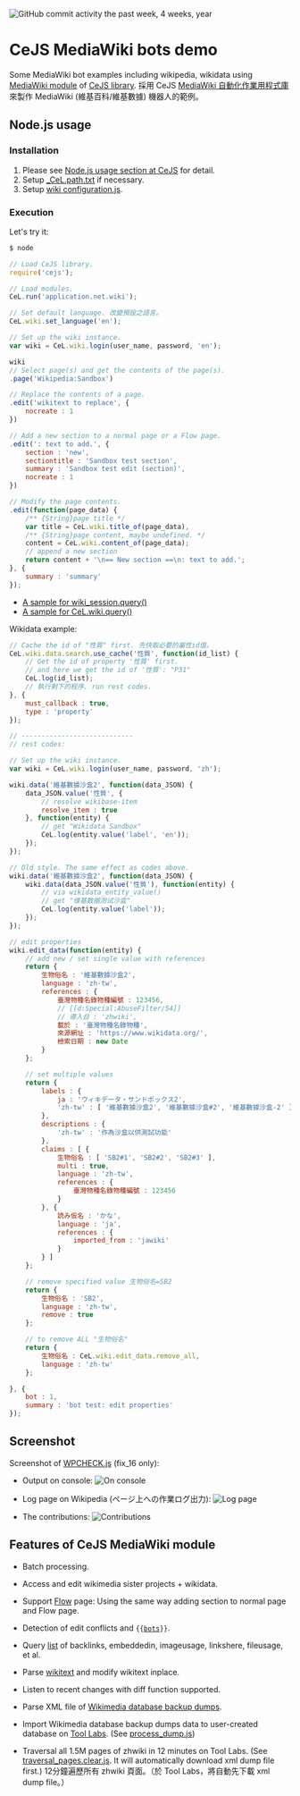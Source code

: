 ﻿![GitHub commit activity the past week, 4 weeks, year](https://img.shields.io/github/commit-activity/y/kanasimi/wikibot.svg)
<!--
[![BCH compliance](https://bettercodehub.com/edge/badge/kanasimi/wikibot?branch=master)](https://bettercodehub.com/)
-->

# CeJS MediaWiki bots demo
Some MediaWiki bot examples including wikipedia, wikidata using [MediaWiki module](https://github.com/kanasimi/CeJS/blob/master/application/net/wiki.js) of [CeJS library](https://github.com/kanasimi/CeJS).
採用 CeJS [MediaWiki 自動化作業用程式庫](https://github.com/kanasimi/CeJS/blob/master/application/net/wiki.js)來製作 MediaWiki (維基百科/維基數據) 機器人的範例。

## Node.js usage

### Installation
1. Please see [Node.js usage section at CeJS](https://github.com/kanasimi/CeJS#nodejs-usage--nodejs-運行方式) for detail.
2. Setup [_CeL.path.txt](https://github.com/kanasimi/CeJS/blob/master/_for%20include/_CeL.path.sample.txt) if necessary.
3. Setup [wiki configuration.js](https://github.com/kanasimi/wikibot/blob/master/wiki%20configuration.sample.js).

### Execution
Let's try it:
``` sh
$ node
```
``` JavaScript
// Load CeJS library.
require('cejs');

// Load modules.
CeL.run('application.net.wiki');

// Set default language. 改變預設之語言。
CeL.wiki.set_language('en');

// Set up the wiki instance.
var wiki = CeL.wiki.login(user_name, password, 'en');

wiki
// Select page(s) and get the contents of the page(s).
.page('Wikipedia:Sandbox')

// Replace the contents of a page.
.edit('wikitext to replace', {
	nocreate : 1
})

// Add a new section to a normal page or a Flow page.
.edit(': text to add.', {
	section : 'new',
	sectiontitle : 'Sandbox test section',
	summary : 'Sandbox test edit (section)',
	nocreate : 1
})

// Modify the page contents.
.edit(function(page_data) {
	/** {String}page title */
	var title = CeL.wiki.title_of(page_data),
	/** {String}page content, maybe undefined. */
	content = CeL.wiki.content_of(page_data);
	// append a new section
	return content + '\n== New section ==\n: text to add.';
}, {
	summary : 'summary'
});
```

* [A sample for wiki_session.query()](https://github.com/kanasimi/wikibot/blob/9727497238c81cfe8189bcafdb6bb17684720a9d/20171025.fix_LintErrors.js)
* [A sample for CeL.wiki.query()](https://github.com/kanasimi/wikibot/blob/3913874380093eebae250442c083e74883239620/20171025.fix_LintErrors.js)

Wikidata example:
``` JavaScript
// Cache the id of "性質" first. 先快取必要的屬性id值。
CeL.wiki.data.search.use_cache('性質', function(id_list) {
	// Get the id of property '性質' first.
	// and here we get the id of '性質': "P31"
	CeL.log(id_list);
	// 執行剩下的程序. run rest codes.
}, {
	must_callback : true,
	type : 'property'
});

// ----------------------------
// rest codes:

// Set up the wiki instance.
var wiki = CeL.wiki.login(user_name, password, 'zh');

wiki.data('維基數據沙盒2', function(data_JSON) {
	data_JSON.value('性質', {
		// resolve wikibase-item
		resolve_item : true
	}, function(entity) {
		// get "Wikidata Sandbox"
		CeL.log(entity.value('label', 'en'));
	});
});

// Old style. The same effect as codes above.
wiki.data('維基數據沙盒2', function(data_JSON) {
	wiki.data(data_JSON.value('性質'), function(entity) {
		// via wikidata_entity_value()
		// get "维基数据测试沙盒"
		CeL.log(entity.value('label'));
	});
});

// edit properties
wiki.edit_data(function(entity) {
	// add new / set single value with references
	return {
		生物俗名 : '維基數據沙盒2',
		language : 'zh-tw',
		references : {
			臺灣物種名錄物種編號 : 123456,
			// [[d:Special:AbuseFilter/54]]
			// 導入自 : 'zhwiki',
			載於 : '臺灣物種名錄物種',
			來源網址 : 'https://www.wikidata.org/',
			檢索日期 : new Date
		}
	};

	// set multiple values
	return {
		labels : {
			ja : 'ウィキデータ・サンドボックス2',
			'zh-tw' : [ '維基數據沙盒2', '維基數據沙盒#2', '維基數據沙盒-2' ]
		},
		descriptions : {
			'zh-tw' : '作為沙盒以供測試功能'
		},
		claims : [ {
			生物俗名 : [ 'SB2#1', 'SB2#2', 'SB2#3' ],
			multi : true,
			language : 'zh-tw',
			references : {
				臺灣物種名錄物種編號 : 123456
			}
		}, {
			読み仮名 : 'かな',
			language : 'ja',
			references : {
				imported_from : 'jawiki'
			}
		} ]
	};

	// remove specified value 生物俗名=SB2
	return {
		生物俗名 : 'SB2',
		language : 'zh-tw',
		remove : true
	};

	// to remove ALL "生物俗名"
	return {
		生物俗名 : CeL.wiki.edit_data.remove_all,
		language : 'zh-tw'
	};

}, {
	bot : 1,
	summary : 'bot test: edit properties'
});

```


## Screenshot
Screenshot of [WPCHECK.js](https://github.com/kanasimi/wikibot/blob/master/20151002.WPCHECK.js) (fix_16 only):

* Output on console:
![On console](https://upload.wikimedia.org/wikipedia/commons/7/7c/20151002.WPCHECK.console.c.png)

* Log page on Wikipedia (ページ上への作業ログ出力):
![Log page](https://upload.wikimedia.org/wikipedia/commons/d/da/20151002.WPCHECK.log.c.png)

* The contributions:
![Contributions](https://upload.wikimedia.org/wikipedia/commons/f/f1/20151002.WPCHECK.contributions.c.png)


## Features of CeJS MediaWiki module
* Batch processing.
* Access and edit wikimedia sister projects + wikidata.
* Support [Flow](https://www.mediawiki.org/wiki/Flow) page: Using the same way adding section to normal page and Flow page.
* Detection of edit conflicts and <code>{{[bots](https://meta.wikimedia.org/wiki/Template:Bots)}}</code>.
* Query [list](https://www.mediawiki.org/wiki/API:Lists) of backlinks, embeddedin, imageusage, linkshere, fileusage, et al.
* Parse [wikitext](https://www.mediawiki.org/wiki/Wikitext) and modify wikitext inplace.
* Listen to recent changes with diff function supported.

* Parse XML file of [Wikimedia database backup dumps](http://dumps.wikimedia.org/backup-index.html).
* Import Wikimedia database backup dumps data to user-created database on [Tool Labs](http://tools.wmflabs.org/). (See [process_dump.js](https://github.com/kanasimi/wikibot/blob/master/process_dump.js))
* Traversal all 1.5M pages of zhwiki in 12 minutes on Tool Labs. (See [traversal_pages.clear.js](https://github.com/kanasimi/wikibot/blob/master/archive/traversal_pages.clear.js). It will automatically download xml dump file first.) 12分鐘遍歷所有 zhwiki 頁面。（於 Tool Labs，將自動先下載 xml dump file。）
